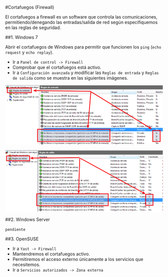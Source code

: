 
#Cortafuegos (Firewall)

El cortafuegos a firewall es un software que controla las comunicaciones,
permitiendo/denegando las entradas/salida de red según especifiquemos en las
reglas de seguridad.

##1. Windows 7

Abrir el cortafuegos de Windows para permitir que funcionen los `ping`
(`echo request` y `echo replay`).

* Ir a `Panel de control -> Firewall`
* Comprobar que el cortafuegos está activo.
* Ir a `Configuración avanzada` y modificar las `Reglas de entrada`  y `Reglas de salida`
como se muestra en las siguientes imágenes.

![w7-firewall-ping-entrada](./images/w7-firewall-ping-entrada.png)

![w7-firewall-ping-salida](./images/w7-firewall-ping-salida.png)

##2. Windows Server

`pendiente`

##3. OpenSUSE

* Ir a `Yast -> Firewall`
* Mantendremos el cortafuegos activo.
* Permitiremos el acceso externo únicamente a los servicios que necesitemos.
* Ir a `Servicios autorizados -> Zona externa`
